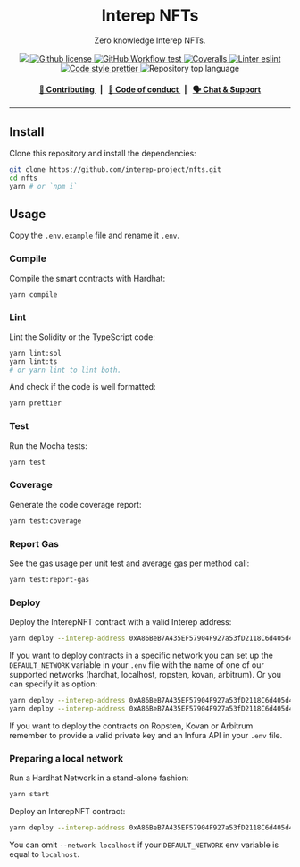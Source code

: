 <p align="center">
    <h1 align="center">
        Interep NFTs
    </h1>
    <p align="center">Zero knowledge Interep NFTs.</p>
</p>

<p align="center">
    <a href="https://github.com/interep-project" target="_blank">
        <img src="https://img.shields.io/badge/project-Interep-blue.svg?style=flat-square">
    </a>
    <a href="https://github.com/interep-project/nfts/blob/main/LICENSE">
        <img alt="Github license" src="https://img.shields.io/github/license/interep-project/nfts.svg?style=flat-square">
    </a>
    <a href="https://github.com/interep-project/nfts/actions?query=workflow%3Atest">
        <img alt="GitHub Workflow test" src="https://img.shields.io/github/workflow/status/interep-project/nfts/test?label=test&style=flat-square&logo=github">
    </a>
    <a href="https://coveralls.io/github/interep-project/nfts">
        <img alt="Coveralls" src="https://img.shields.io/coveralls/github/interep-project/nfts?style=flat-square&logo=coveralls">
    </a>
    <a href="https://eslint.org/" target="_blank">
        <img alt="Linter eslint" src="https://img.shields.io/badge/linter-eslint-8080f2?style=flat-square&logo=eslint">
    </a>
    <a href="https://prettier.io/" target="_blank">
        <img alt="Code style prettier" src="https://img.shields.io/badge/code%20style-prettier-f8bc45?style=flat-square&logo=prettier">
    </a>
    <img alt="Repository top language" src="https://img.shields.io/github/languages/top/interep-project/nfts?style=flat-square">
</p>

<div align="center">
    <h4>
        <a href="https://docs.interep.link/contributing">
            👥 Contributing
        </a>
        <span>&nbsp;&nbsp;|&nbsp;&nbsp;</span>
        <a href="https://docs.interep.link/code-of-conduct">
            🤝 Code of conduct
        </a>
        <span>&nbsp;&nbsp;|&nbsp;&nbsp;</span>
        <a href="https://t.me/interrep">
            🗣️ Chat &amp; Support
        </a>
    </h4>
</div>

---

## Install

Clone this repository and install the dependencies:

```bash
git clone https://github.com/interep-project/nfts.git
cd nfts
yarn # or `npm i`
```

## Usage

Copy the `.env.example` file and rename it `.env`.

### Compile

Compile the smart contracts with Hardhat:

```bash
yarn compile
```

### Lint

Lint the Solidity or the TypeScript code:

```bash
yarn lint:sol
yarn lint:ts
# or yarn lint to lint both.
```

And check if the code is well formatted:

```bash
yarn prettier
```

### Test

Run the Mocha tests:

```bash
yarn test
```

### Coverage

Generate the code coverage report:

```bash
yarn test:coverage
```

### Report Gas

See the gas usage per unit test and average gas per method call:

```bash
yarn test:report-gas
```

### Deploy

Deploy the InterepNFT contract with a valid Interep address:

```bash
yarn deploy --interep-address 0xA86BeB7A435EF57904F927a53fD2118C6d405d41
```

If you want to deploy contracts in a specific network you can set up the `DEFAULT_NETWORK` variable in your `.env` file with the name of one of our supported networks (hardhat, localhost, ropsten, kovan, arbitrum). Or you can specify it as option:

```bash
yarn deploy --interep-address 0xA86BeB7A435EF57904F927a53fD2118C6d405d41 --network kovan
yarn deploy --interep-address 0xA86BeB7A435EF57904F927a53fD2118C6d405d41 --network localhost
```

If you want to deploy the contracts on Ropsten, Kovan or Arbitrum remember to provide a valid private key and an Infura API in your `.env` file.

### Preparing a local network

Run a Hardhat Network in a stand-alone fashion:

```bash
yarn start
```

Deploy an InterepNFT contract:

```bash
yarn deploy --interep-address 0xA86BeB7A435EF57904F927a53fD2118C6d405d41 --network localhost
```

You can omit `--network localhost` if your `DEFAULT_NETWORK` env variable is equal to `localhost`.
